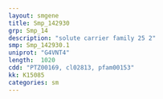 ```yaml
---
layout: smgene
title: Smp_142930
grp: Smp_14
description: "solute carrier family 25 2"
smp: Smp_142930.1
uniprot: "G4VNT4"
length:  1020
cdd: "PTZ00169, cl02813, pfam00153"
kk: K15085
categories: sm
---
```

